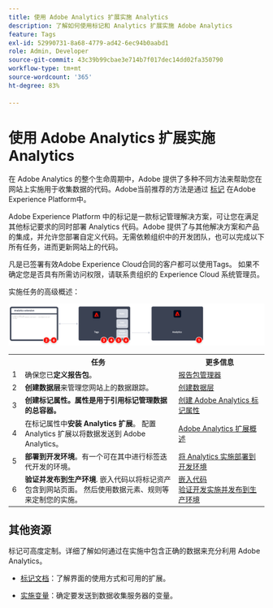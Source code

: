 ```yaml
---
title: 使用 Adobe Analytics 扩展实施 Analytics
description: 了解如何使用标记和 Analytics 扩展实施 Adobe Analytics
feature: Tags
exl-id: 52990731-8a68-4779-ad42-6ec94b0aabd1
role: Admin, Developer
source-git-commit: 43c39b99cbae3e714b7f017dec14dd02fa350790
workflow-type: tm+mt
source-wordcount: '365'
ht-degree: 83%

---
```


# 使用 Adobe Analytics 扩展实施 Analytics

在 Adobe Analytics 的整个生命周期中，Adobe 提供了多种不同方法来帮助您在网站上实施用于收集数据的代码。Adobe当前推荐的方法是通过 [标记](https://experienceleague.adobe.com/docs/experience-platform/tags/home.html) 在Adobe Experience Platform中。

Adobe Experience Platform 中的标记是一款标记管理解决方案，可让您在满足其他标记要求的同时部署 Analytics 代码。Adobe 提供了与其他解决方案和产品的集成，并允许您部署自定义代码。无需依赖组织中的开发团队，也可以完成以下所有任务，进而更新网站上的代码。

凡是已签署有效Adobe Experience Cloud合同的客户都可以使用Tags。 如果不确定您是否具有所需访问权限，请联系贵组织的 Experience Cloud 系统管理员。

实施任务的高级概述：



![如何使用Adobe Analytics扩展工作流实施Analytics，如本节所述。](../assets/analytics-extension-annotated.png)

<table style="width:100%">

<tr>
<th style="width:5%"></th><th style="width:60%"><b>任务</b></th><th style="width:35%"><b>更多信息</b></th>
</tr>

<tr>
<td> 1</td>
<td>确保您已<b>定义报告包</b>。</td>
<td><a href="../../admin/admin/c-manage-report-suites/report-suites-admin.md">报告包管理器</a></td>
</tr>

<tr>
<td>2</td>
<td><b>创建数据层</b>来管理您网站上的数据跟踪。</td>
<td>
<a href="../prepare/data-layer.md">创建数据层</a>
</td>
</tr>

<tr>
<td>3</td>
<td><b><b>创建标记属性</b>。属性是用于引用标记管理数据的总容器。</td>
<td><a href="../launch/create-analytics-property.md">创建 Adobe Analytics 标记属性</a></td>
</tr>

<tr>
<td>4</td><td>在标记属性中<b>安装 Analytics 扩展</b>。 配置 Analytics 扩展以将数据发送到 Adobe Analytics。</td>
<td><a href="https://experienceleague.adobe.com/docs/experience-platform/tags/extensions/client/analytics/overview.html">Adobe Analytics 扩展概述</a></td>
</tr>

<tr>
<td>5</td>
<td><b>部署到开发环境</b>。有一个可在其中进行标签迭代开发的环境。</td>
<td><a href="./deploy-dev.md">将 Analytics 实施部署到开发环境</td>
</tr>

<tr>
<td>6</td> 
<td><b>验证并发布到生产环境</b>. 嵌入代码以将标记资产包含到网站页面。 然后使用数据元素、规则等来定制您的实施。</td>
<td><a href="https://experienceleague.adobe.com/docs/experience-platform/tags/publish/environments/environments.html#embed-code">嵌入代码</a><br/><a href="./validate-publish-prod.md">验证开发实施并发布到生产环境</a></td>
</tr>

</table>

## 其他资源

标记可高度定制。详细了解如何通过在实施中包含正确的数据来充分利用 Adobe Analytics。

- [标记文档](https://experienceleague.adobe.com/docs/experience-platform/tags/home.html#?lang=zh-Hans)：了解界面的使用方式和可用的扩展。

- [实施变量](../vars/overview.md)：确定要发送到数据收集服务器的变量。
